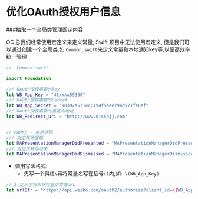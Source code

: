 #  优化OAuth授权用户信息

###抽取一个全局类管理固定内容

 OC 总我们经常使用宏定义来定义常量, Swift 项目中无法使用宏定义, 但是我们可以通过创建一个全局类,如:`Common.swift`来定义常量和本地通知key等,以便高效率统一管理

```Swift
//  Common.swift 

import Foundation

/// OAuth授权需要的key
let WB_App_Key = "41xxxx59360"
/// OAuth授权需要的Secret
let WB_App_Secret = "98392a5714c6194f5aee796d971fe0ef"
/// OAuth授权需要的重定向地址
let WB_Redirect_uri = "http://www.missajj.com"


// MARK: - 本地通知
/// 自定转场展现
let MAPresentationManagerDidPresented = "MAPresentationManagerDidPresented"
/// 自定义转场消失
let MAPresentationManagerDidDismissed = "MAPresentationManagerDismissed"
```
- 调用写法格式: 
  - 先写一个斜杠`\`再将常量名写在括号`()`内,如:` \(WB_App_Key)`

```Swift
// 1.定义字符串保存登录界面URL
let urlStr = "https://api.weibo.com/oauth2/authorize?client_id=\(WB_App_Key)&redirect_uri=\(WB_Redirect_uri)"
```